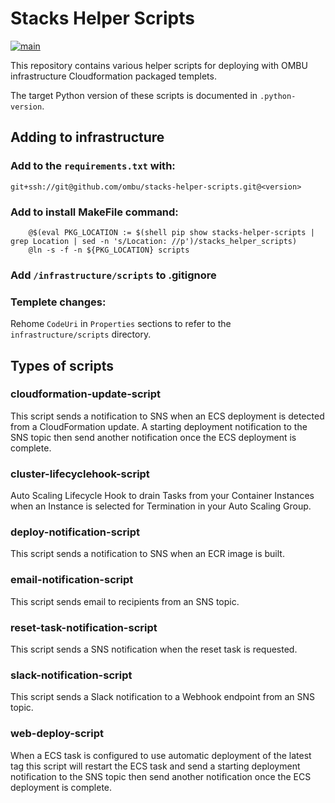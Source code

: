 # Stacks Helper Scripts

[![main](https://github.com/ombu/stacks-helper-scripts/actions/workflows/main.yml/badge.svg)](https://github.com/ombu/stacks-helper-scripts/actions/workflows/main.yml)

This repository contains various helper scripts for deploying with OMBU
infrastructure Cloudformation packaged templets.

The target Python version of these scripts is documented in `.python-version`.

## Adding to infrastructure

### Add to the `requirements.txt` with:

```
git+ssh://git@github.com/ombu/stacks-helper-scripts.git@<version>
```

### Add to install MakeFile command:

```
	@$(eval PKG_LOCATION := $(shell pip show stacks-helper-scripts | grep Location | sed -n 's/Location: //p')/stacks_helper_scripts)
	@ln -s -f -n ${PKG_LOCATION} scripts
```

### Add `/infrastructure/scripts` to .gitignore

### Templete changes:

Rehome `CodeUri` in `Properties` sections to refer to the `infrastructure/scripts`
directory.

## Types of scripts

### cloudformation-update-script

This script sends a notification to SNS when an ECS deployment is detected from
a CloudFormation update. A starting deployment notification to the SNS topic
then send another notification once the ECS deployment is complete.

### cluster-lifecyclehook-script

Auto Scaling Lifecycle Hook to drain Tasks from your Container Instances
when an Instance is selected for Termination in your Auto Scaling Group.

### deploy-notification-script

This script sends a notification to SNS when an ECR image is built.

### email-notification-script

This script sends email to recipients from an SNS topic.

### reset-task-notification-script

This script sends a SNS notification when the reset task is requested.

### slack-notification-script

This script sends a Slack notification to a Webhook endpoint from an SNS topic.

### web-deploy-script

When a ECS task is configured to use automatic deployment of the latest tag
this script will restart the ECS task and send a starting deployment
notification to the SNS topic then send another notification once the ECS
deployment is complete.
